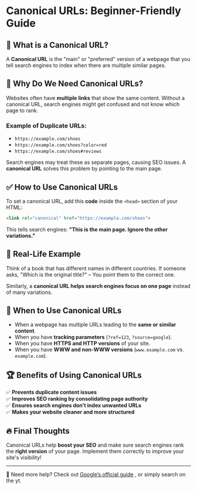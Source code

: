 # Canonical URLs: Beginner-Friendly Guide

## 📌 What is a Canonical URL?
A **Canonical URL** is the "main" or "preferred" version of a webpage that you tell search engines to index when there are multiple similar pages.

## 🤔 Why Do We Need Canonical URLs?
Websites often have **multiple links** that show the same content. Without a canonical URL, search engines might get confused and not know which page to rank. 

### Example of Duplicate URLs:
- `https://example.com/shoes`
- `https://example.com/shoes?color=red`
- `https://example.com/shoes#reviews`

Search engines may treat these as separate pages, causing SEO issues. A **canonical URL** solves this problem by pointing to the main page.

## ✅ How to Use Canonical URLs
To set a canonical URL, add this **code** inside the `<head>` section of your HTML:

```html
<link rel="canonical" href="https://example.com/shoes">
```

This tells search engines: **"This is the main page. Ignore the other variations."**

## 🎯 Real-Life Example
Think of a book that has different names in different countries. If someone asks, "Which is the original title?" – You point them to the correct one. 

Similarly, a **canonical URL helps search engines focus on one page** instead of many variations.

## 🚀 When to Use Canonical URLs
- When a webpage has multiple URLs leading to the **same or similar content**.
- When you have **tracking parameters** (`?ref=123`, `?source=google`).
- When you have **HTTPS and HTTP versions** of your site.
- When you have **WWW and non-WWW versions** (`www.example.com` vs. `example.com`).

## 🏆 Benefits of Using Canonical URLs
✅ **Prevents duplicate content issues**  
✅ **Improves SEO ranking by consolidating page authority**  
✅ **Ensures search engines don’t index unwanted URLs**  
✅ **Makes your website cleaner and more structured**  

## 🔥 Final Thoughts
Canonical URLs help **boost your SEO** and make sure search engines rank the **right version** of your page. Implement them correctly to improve your site's visibility!

---
🔗 Need more help? Check out [Google’s official guide](https://developers.google.com/search/docs/advanced/crawling/consolidate-duplicate-urls) ,  or simply search on the yt.
